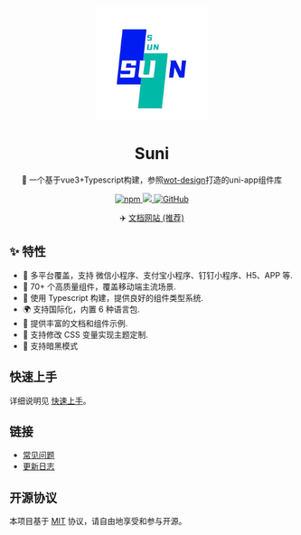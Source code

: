 <p align="center">
    <img alt="logo" src="./favicon.ico" width="200">
</p>
<h1 align="center">Suni</h1>

<p align="center">📱 一个基于vue3+Typescript构建，参照<a href="https://github.com/jd-ftf/wot-design-mini?tab=readme-ov-file">wot-design</a>打造的uni-app组件库</p>

<p align="center">

<a href="https://www.npmjs.com/package/suni">
  <img alt="npm" src="https://img.shields.io/npm/v/suni?logo=npm&color=%234d80f0&link=https%3A%2F%2Fwww.npmjs.com%2Fpackage%2Fwot-design-uni">
</a>

<a href="https://www.npmjs.com/package/suni">
  <img src="https://img.shields.io/npm/dt/suni?style=flat-square">
</a>

<a href="https://github.com/AaronWangCong/suni">
  <img alt="GitHub" src="https://img.shields.io/github/license/AaronWangCong/suni?logo=github">
 </a>


</p>

<p align="center">
  ✈️ <a href="https://suni.pages.dev/">文档网站 (推荐)</a>
</p>

## ✨ 特性

- 🎯 多平台覆盖，支持 微信小程序、支付宝小程序、钉钉小程序、H5、APP 等.
- 🚀 70+ 个高质量组件，覆盖移动端主流场景.
- 💪 使用 Typescript 构建，提供良好的组件类型系统.
- 🌍 支持国际化，内置 6 种语言包.
- 📖 提供丰富的文档和组件示例.
- 🎨 支持修改 CSS 变量实现主题定制.
- 🍭 支持暗黑模式


## 快速上手

详细说明见 [快速上手](https://suni.pages.dev/guide/quick-use.html)。

## 链接

- [常见问题](https://suni.pages.dev/guide/common-problems.html)
- [更新日志](https://suni.pages.dev/guide/changelog.html)


## 开源协议

本项目基于 [MIT](https://zh.wikipedia.org/wiki/MIT%E8%A8%B1%E5%8F%AF%E8%AD%89) 协议，请自由地享受和参与开源。
